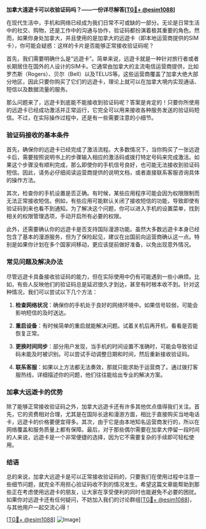 **加拿大遠遊卡可以收验证码吗？——一份详尽解答[[TG💪+ @esim1088](https://t.me/s/esim1088)]**

在现代生活中，手机和网络已经成为我们日常不可或缺的一部分。无论是日常生活中的社交、购物，还是工作中的沟通与协作，验证码都扮演着极其重要的角色。然而，如果你身处加拿大，并且使用的是加拿大的远遊卡（即本地运营商提供的SIM卡），你可能会疑惑：这样的卡片是否能够正常接收验证码呢？

首先，我们需要明确什么是“远遊卡”。简单来说，远遊卡就是一种针对旅行者或者长期居住在国外的人设计的SIM卡。它通常由加拿大的主流电信运营商提供，比如罗杰斯（Rogers）、贝尔（Bell）以及TELUS等。这些运营商覆盖了加拿大绝大部分地区，因此只要你购买了它们的远遊卡，理论上就可以在加拿大境内实现通话、短信以及数据流量的服务。

那么问题来了，远遊卡到底能不能接收到验证码呢？答案是肯定的！只要你所使用的远遊卡已经成功激活并正常运行，它完全可以用来接收各种服务发送的验证码短信。不过，在实际操作过程中，还是有一些需要注意的小细节。

### 验证码接收的基本条件

首先，确保你的远遊卡已经完成了激活流程。大多数情况下，当你购买了一张远遊卡后，需要按照说明书上的步骤输入相应的激活码或拨打特定号码来完成激活。如果这个步骤没有顺利完成，那么即使你的手机信号良好，也可能无法接收到验证码短信。因此，请务必仔细阅读运营商提供的说明文档，或者直接联系客服咨询具体的操作方法。

其次，检查你的手机设置是否正确。有时候，某些应用程序可能会因为权限限制而无法正常接收短信。例如，有些应用可能默认关闭了接收短信的功能，导致即使有验证码到来也看不到通知。为了解决这个问题，你可以进入手机的设置菜单，找到相关的权限管理选项，手动开启所有必要的权限。

此外，还需要确认你的远遊卡是否支持国际漫游功能。虽然大多数远遊卡本身已经包含了基本的漫游服务，但为了保险起见，建议在出国前向运营商确认这一点。特别是如果你计划在多个国家间移动，更应该提前做好准备，以免出现意外情况。

### 常见问题及解决办法

尽管远遊卡具备接收验证码的能力，但在实际使用中仍有可能遇到一些小麻烦。比如，有些人反映他们的验证码总是延迟很久才到达，甚至有时根本收不到。针对这种情况，我们可以尝试以下几个方法：

1. **检查网络状况**：确保你的手机处于良好的网络环境中。如果信号较弱，可能会影响短信的及时送达。
   
2. **重启设备**：有时候简单的重启就能解决问题。试着关机后再开机，看看是否能恢复正常。

3. **更换时间同步**：部分用户发现，当手机的时间设置不准确时，可能会导致验证码未能及时被识别。可以尝试手动调整日期和时间，然后重新接收验证码。

4. **联系客服**：如果以上方法都无法奏效，那就只能求助于运营商了。通过拨打客服热线，详细描述你的问题，他们往往能给出专业的解决方案。

### 加拿大远遊卡的优势

除了能够正常接收验证码之外，加拿大远遊卡还有许多其他优点值得我们关注。首先，它的资费相对合理，尤其是在国际长途和漫游方面，相比于直接购买当地电话卡，远遊卡的价格要便宜得多。其次，由于它是由本地知名运营商发行的，所以在网络覆盖和服务质量上都有保障。最后，对于那些偶尔需要在加拿大停留一段时间的人来说，远遊卡是一个非常便捷的选择，因为它不需要复杂的手续即可轻松使用。

### 结语

总的来说，加拿大远遊卡是可以正常接收验证码的，只要我们在使用过程中注意一些细节问题，就完全不用担心验证码收不到的情况发生。希望这篇文章能帮助到那些正在考虑使用远遊卡的朋友，让大家在享受便利的同时也能避免不必要的困扰。如果你对远遊卡还有任何疑问，不妨加入我们的讨论群组[[TG💪+ @esim1088](https://t.me/s/esim1088)]，与其他用户一起交流心得！

[[TG💪+ @esim1088](https://t.me/s/esim1088)] ![Image](https://i.postimg.cc/4NQfJmqS/Snipaste-2025-05-13-00-14-12.png)]